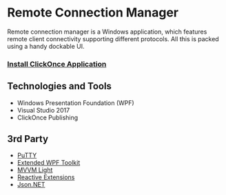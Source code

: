 # Remote Connection Manager
Remote connection manager is a Windows application, which features remote client connectivity supporting different protocols. All this is packed using a handy dockable UI.

### [Install ClickOnce Application](https://raw.githubusercontent.com/nikolayarhangelov/rcman.github.io/master/publish/rcman.application)

## Technologies and Tools
* Windows Presentation Foundation (WPF)
* Visual Studio 2017
* ClickOnce Publishing

## 3rd Party
* [PuTTY](http://www.putty.org/)
* [Extended WPF Toolkit](https://github.com/xceedsoftware/wpftoolkit)
* [MVVM Light](http://www.mvvmlight.net/)
* [Reactive Extensions](https://msdn.microsoft.com/en-us/library/hh242985%28v=vs.103%29.aspx?f=255&MSPPError=-2147217396)
* [Json.NET](https://www.newtonsoft.com/json)
